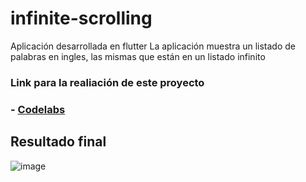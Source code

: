 # infinite-scrolling
Aplicación desarrollada en flutter
La aplicación muestra un listado de palabras en ingles, las mismas que están en un listado infinito

### Link para la realiación de este proyecto 
### - [Codelabs](https://codelabs.developers.google.com/codelabs/first-flutter-app-pt1#5)

## Resultado final 

![image](https://user-images.githubusercontent.com/32933851/129463080-7f182979-b842-463e-99df-736b4cf64f4c.png)

